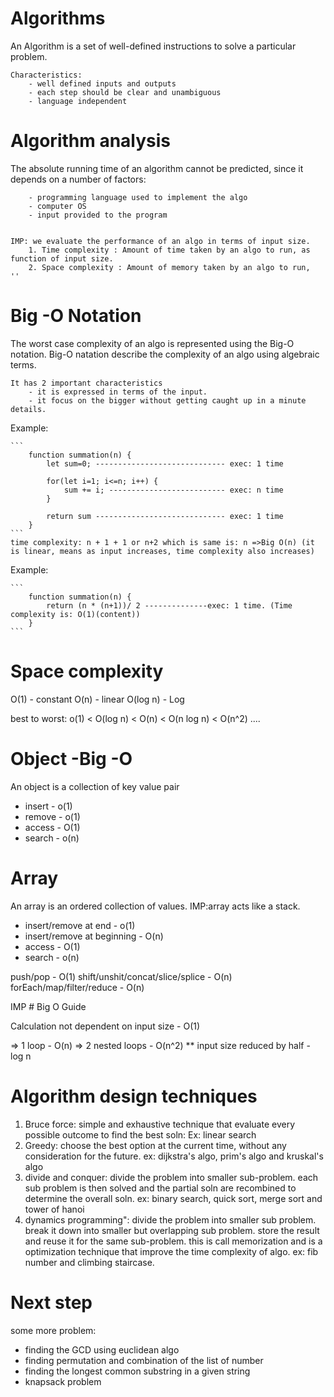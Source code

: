 # Algorithms

An Algorithm is a set of well-defined instructions to solve a particular problem.

    Characteristics:
        - well defined inputs and outputs
        - each step should be clear and unambiguous
        - language independent

# Algorithm analysis

The absolute running time of an algorithm cannot be predicted, since it depends on a number of factors:

        - programming language used to implement the algo
        - computer OS
        - input provided to the program


    IMP: we evaluate the performance of an algo in terms of input size.
        1. Time complexity : Amount of time taken by an algo to run, as function of input size.
        2. Space complexity : Amount of memory taken by an algo to run,     ''

# Big -O Notation

The worst case complexity of an algo is represented using the Big-O notation.
Big-O natation describe the complexity of an algo using algebraic terms.

    It has 2 important characteristics
        - it is expressed in terms of the input.
        - it focus on the bigger without getting caught up in a minute details.

Example:

    ```
        function summation(n) {
            let sum=0; ----------------------------- exec: 1 time

            for(let i=1; i<=n; i++) {
                sum += i; -------------------------- exec: n time
            }

            return sum ----------------------------- exec: 1 time
        }
    ```
    time complexity: n + 1 + 1 or n+2 which is same is: n =>Big O(n) (it is linear, means as input increases, time complexity also increases)

Example:

    ```
        function summation(n) {
            return (n * (n+1))/ 2 --------------exec: 1 time. (Time complexity is: O(1)(content))
        }
    ```

# Space complexity

O(1) - constant
O(n) - linear
O(log n) - Log

best to worst: o(1) < O(log n) < O(n) < O(n log n) < O(n^2) ....

# Object -Big -O

An object is a collection of key value pair

- insert - o(1)
- remove - o(1)
- access - O(1)
- search - o(n)

# Array

An array is an ordered collection of values.
IMP:array acts like a stack.

- insert/remove at end - o(1)
- insert/remove at beginning - O(n)
- access - O(1)
- search - o(n)

push/pop - O(1)
shift/unshit/concat/slice/splice - O(n)
forEach/map/filter/reduce - O(n)

IMP # Big O Guide

Calculation not dependent on input size - O(1)

=> 1 loop - O(n)
=> 2 nested loops - O(n^2)
\*\* input size reduced by half - log n

# Algorithm design techniques

1. Bruce force: simple and exhaustive technique that evaluate every possible outcome to find the best soln: Ex: linear search
2. Greedy: choose the best option at the current time, without any consideration for the future. ex: dijkstra's algo, prim's algo and kruskal's algo
3. divide and conquer: divide the problem into smaller sub-problem. each sub problem is then solved and the partial soln are recombined to determine the overall soln. ex: binary search, quick sort, merge sort and tower of hanoi
4. dynamics programming": divide the problem into smaller sub problem. break it down into smaller but overlapping sub problem. store the result and reuse it for the same sub-problem. this is call memorization and is a optimization technique that improve the time complexity of algo. ex: fib number and climbing staircase.

# Next step

some more problem:

- finding the GCD using euclidean algo
- finding permutation and combination of the list of number
- finding the longest common substring in a given string
- knapsack problem

